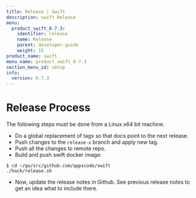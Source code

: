 ```yaml
---
title: Release | Swift
description: swift Release
menu:
  product_swift_0.7.3:
    identifier: release
    name: Release
    parent: developer-guide
    weight: 15
product_name: swift
menu_name: product_swift_0.7.3
section_menu_id: setup
info:
  version: 0.7.3
---
```


# Release Process

The following steps must be done from a Linux x64 bit machine.

- Do a global replacement of tags so that docs point to the next release.
- Push changes to the `release-x` branch and apply new tag.
- Push all the changes to remote repo.
- Build and push swift docker image:

```console
$ cd ~/go/src/github.com/appscode/swift
./hack/release.sh
```

- Now, update the release notes in Github. See previous release notes to get an idea what to include there.

